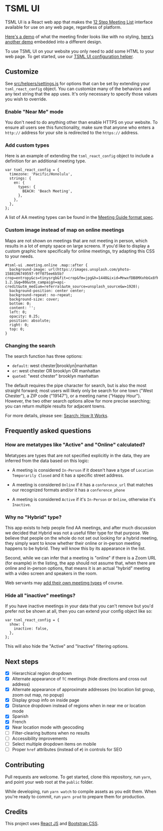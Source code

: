 # TSML UI

TSML UI is a React web app that makes the [12 Step Meeting List](https://github.com/code4recovery/12-step-meeting-list) interface available for use on any web page, regardless of platform.

[Here's a demo](https://react.meetingguide.org/) of what the meeting finder looks like with no styling, [here's another demo](https://react.meetingguide.org/demo.html) embedded into a different design.

To use TSML UI on your website you only need to add some HTML to your web page. To get started, use our [TSML UI configuration helper](https://tsml-ui-config.netlify.app).

## Customize

See [src/helpers/settings.js](settings.js) for options that can be set by extending your `tsml_react_config` object. You can customize many of the behaviors and any text string that the app uses. It's only necessary to specify those values you wish to override.

### Enable "Near Me" mode

You don't need to do anything other than enable HTTPS on your website. To ensure all users see this functionality, make sure that anyone who enters a `http://` address for your site is redirected to the `https://` address.

### Add custom types

Here is an example of extending the `tsml_react_config` object to include a definition for an additional meeting type.

    var tsml_react_config = {
      timezone: 'Pacific/Honolulu',
      strings: {
        en: {
          types: {
            BEACH: 'Beach Meeting',
          },
        },
      },
    };

A list of AA meeting types can be found in the [Meeting Guide format spec](https://github.com/code4recovery/spec).

### Custom image instead of map on online meetings

Maps are not shown on meetings that are not meeting in person, which results in a lot of empty space on large screens. If you'd like to display a custom graphic here specifically for online meetings, try adapting this CSS to your needs.

    #tsml-ui .meeting.online .map::after {
      background-image: url(https://images.unsplash.com/photo-1588196749597-9ff075ee6b5b?crop=entropy&cs=tinysrgb&fit=crop&fm=jpg&h=1440&ixid=MnwxfDB8MXxhbGx8fHx8fHx8fHwxNjIyMTIzODkw&ixlib=rb-1.2.1&q=80&utm_campaign=api-credit&utm_medium=referral&utm_source=unsplash_source&w=1920);
      background-position: center center;
      background-repeat: no-repeat;
      background-size: cover;
      bottom: 0;
      content: '';
      left: 0;
      opacity: 0.25;
      position: absolute;
      right: 0;
      top: 0;
    }

### Changing the search

The search function has three options:

- `default`: west chester|brooklyn|manhattan
- `or`: west chester OR brooklyn OR manhattan
- `quoted`: "west chester" brooklyn manhattan

The default requires the pipe character for search, but is also the most straight forward; most users will likely only be search for one town ("West Chester"), a ZIP code ("19147"), or a meeting name ("Happy Hour"). However, the two other search options allow for more precise searching; you can return multiple results for adjacent towns.

For more details, please see: [Search: How It Works](README-search.md).

## Frequently asked questions

### How are metatypes like "Active" and "Online" calculated?

Metatypes are types that are not specified explicitly in the data, they are inferred from the data based on this logic:

- A meeting is considered `In-Person` if it doesn't have a type of `Location Temporarily Closed` and it has a specific street address.

- A meeting is considered `Online` if it has a `conference_url` that matches our recognized formats and/or it has a `conference_phone`

- A meeting is considered `Active` if it's `In-Person` or `Online`, otherwise it's `Inactive`.

### Why no "Hybrid" type?

This app exists to help people find AA meetings, and after much discussion we decided that Hybrid was not a useful filter type for that purpose. We believe that people on the whole do not set out looking for a hybrid meeting, they simply want to know whether their online or in-person meeting happens to be hybrid. They will know this by its appearance in the list.

Second, while we can infer that a meeting is "online" if there is a Zoom URL (for example) in the listing, the app should not assume that, when there are online and in-person options, that means it is an actual "hybrid" meeting with a video screen and speakers in the room.

Web servants may [add their own meetimg types](#add-custom-types) of course.

### Hide all "inactive" meetings?

If you have inactive meetings in your data that you can't remove but you'd prefer not be shown at all, then you can extend your config object like so:

    var tsml_react_config = {
      show: {
        inactive: false,
      },
    };

This will also hide the "Active" and "Inactive" filtering options.

## Next steps

- [x] Hierarchical region dropdown
- [x] Alternate appearance of `TC` meetings (hide directions and cross out address)
- [x] Alternate appearance of approximate addresses (no location list group, zoom out map, no popup)
- [x] Display group info on inside page
- [x] Distance dropdown instead of regions when in near me or location mode
- [x] Spanish
- [x] French
- [x] Near location mode with geocoding
- [ ] Filter-clearing buttons when no results
- [ ] Accessibility improvements
- [ ] Select multiple dropdown items on mobile
- [ ] Proper `href` attributes (instead of `#`) in controls for SEO

## Contributing

Pull requests are welcome. To get started, clone this repository, run `yarn`, and point your web root at the `public` folder.

While developing, run `yarn watch` to compile assets as you edit them. When you're ready to commit, run `yarn prod` to prepare them for production.

## Credits

This project uses [React JS](https://reactjs.org/) and [Bootstrap CSS](https://getbootstrap.com/).

